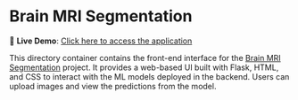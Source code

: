 # Brain MRI Segmentation

🚀 **Live Demo**: [Click here to access the application](https://brain-mri-segmentation.preethamganesh.com)

This directory container contains the front-end interface for the [Brain MRI Segmentation](https://github.com/preetham-ganesh/brain-mri-segmentation) project. It provides a web-based UI built with Flask, HTML, and CSS to interact with the ML models deployed in the backend. Users can upload images and view the predictions from the model.
